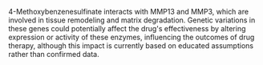 4-Methoxybenzenesulfinate interacts with MMP13 and MMP3, which are involved in tissue remodeling and matrix degradation. Genetic variations in these genes could potentially affect the drug's effectiveness by altering expression or activity of these enzymes, influencing the outcomes of drug therapy, although this impact is currently based on educated assumptions rather than confirmed data.